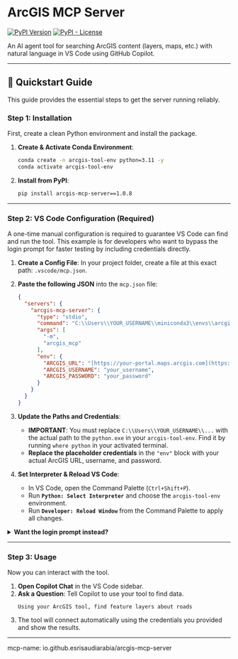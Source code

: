 # ArcGIS MCP Server

[![PyPI Version](https://img.shields.io/pypi/v/arcgis-mcp-server)](https://pypi.org/project/arcgis-mcp-server/)
[![PyPI - License](https://img.shields.io/pypi/l/arcgis-mcp-server)](https://opensource.org/licenses/MIT)

An AI agent tool for searching ArcGIS content (layers, maps, etc.) with natural language in VS Code using GitHub Copilot.

---

## 🚀 Quickstart Guide

This guide provides the essential steps to get the server running reliably.

### **Step 1: Installation**

First, create a clean Python environment and install the package.

1.  **Create & Activate Conda Environment**:
    ```bash
    conda create -n arcgis-tool-env python=3.11 -y
    conda activate arcgis-tool-env
    ```

2.  **Install from PyPI**:
    ```bash
    pip install arcgis-mcp-server==1.0.8
    ```

---

### **Step 2: VS Code Configuration (Required)**

A one-time manual configuration is required to guarantee VS Code can find and run the tool. This example is for developers who want to bypass the login prompt for faster testing by including credentials directly.

1.  **Create a Config File**: In your project folder, create a file at this exact path: `.vscode/mcp.json`.

2.  **Paste the following JSON** into the `mcp.json` file:
    ```json
    {
      "servers": {
        "arcgis-mcp-server": {
          "type": "stdio",
          "command": "C:\\Users\\YOUR_USERNAME\\miniconda3\\envs\\arcgis-tool-env\\python.exe",
          "args": [
            "-m",
            "arcgis_mcp"
          ],
          "env": {
            "ARCGIS_URL": "[https://your-portal.maps.arcgis.com](https://your-portal.maps.arcgis.com)",
            "ARCGIS_USERNAME": "your_username",
            "ARCGIS_PASSWORD": "your_password"
          }
        }
      }
    }
    ```

3.  **Update the Paths and Credentials**:
    * **IMPORTANT**: You must replace `C:\\Users\\YOUR_USERNAME\\...` with the actual path to the `python.exe` in your `arcgis-tool-env`. Find it by running `where python` in your activated terminal.
    * **Replace the placeholder credentials** in the `"env"` block with your actual ArcGIS URL, username, and password.

4.  **Set Interpreter & Reload VS Code**:
    * In VS Code, open the Command Palette (`Ctrl+Shift+P`).
    * Run **`Python: Select Interpreter`** and choose the `arcgis-tool-env` environment.
    * Run **`Developer: Reload Window`** from the Command Palette to apply all changes.

<details>
<summary><b>Want the login prompt instead?</b></summary>

For the standard user experience, simply remove the entire `"env": { ... }` block from your `mcp.json` file. This will cause the secure authentication pop-up to appear when you first use the tool.
</details>

---

### **Step 3: Usage**

Now you can interact with the tool.

1.  **Open Copilot Chat** in the VS Code sidebar.
2.  **Ask a Question**: Tell Copilot to use your tool to find data.
    ```
    Using your ArcGIS tool, find feature layers about roads
    ```
3.  The tool will connect automatically using the credentials you provided and show the results.

---
mcp-name: io.github.esrisaudiarabia/arcgis-mcp-server